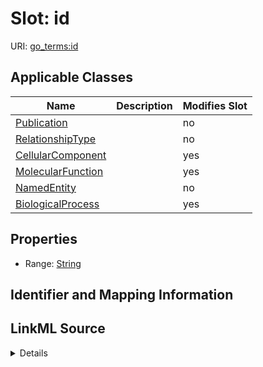

# Slot: id

URI: [go_terms:id](http://w3id.org/ontogpt/go_termsid)



<!-- no inheritance hierarchy -->





## Applicable Classes

| Name | Description | Modifies Slot |
| --- | --- | --- |
| [Publication](Publication.md) |  |  no  |
| [RelationshipType](RelationshipType.md) |  |  no  |
| [CellularComponent](CellularComponent.md) |  |  yes  |
| [MolecularFunction](MolecularFunction.md) |  |  yes  |
| [NamedEntity](NamedEntity.md) |  |  no  |
| [BiologicalProcess](BiologicalProcess.md) |  |  yes  |







## Properties

* Range: [String](String.md)





## Identifier and Mapping Information








## LinkML Source

<details>
```yaml
name: id
alias: id
domain_of:
- NamedEntity
- Publication
range: string

```
</details>
